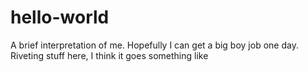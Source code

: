 # hello-world
A brief interpretation of me. Hopefully I can get a big boy job one day. 
Riveting stuff here, I think it goes something like <rookie> </rookie> 
